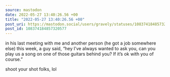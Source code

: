 ```yaml
---
source: mastodon
date: 2022-05-27 13:40:26.56 +00
title: "2022-05-27 13:40:26.56 +00"
post_uri: https://mastodon.social/users/gravely/statuses/108374184857320577
post_id: 108374184857320577
---
```

in his last meeting with me and another person (he got a job somewhere else) this week, a guy said, “hey I’ve always wanted to ask you, can you play us a song on one of those guitars behind you? If it’s ok with you of course.”

shoot your shot folks, lol


